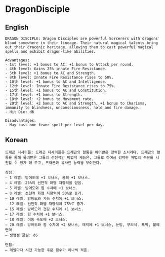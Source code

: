 # DragonDisciple

## English

    DRAGON DISCIPLE: Dragon Disciples are powerful Sorcerers with dragons' blood somewhere in their lineage. Their natural magical talents bring out their draconic heritage, allowing them to cast powerful magical spells and exhibit dragon-like abilities.

    Advantages:
    - 1st level: +1 bonus to AC. +1 bonus to Attack per round.
    - 4th level: Gains 25% innate Fire Resistance.
    - 5th level: +1 bonus to AC and Strength.
    - 8th level: Innate Fire Resistance rises to 50%.
    - 10th level: +1 bonus to AC and Intelligence.
    - 12th level: Innate Fire Resistance rises to 75%.
    - 15th level: +1 bonus to AC and Constitution.
    - 17th level: +1 bonus to Strength.
    - 18th level: +2 bonus to Movement rate.
    - 20th level: +2 bonus to AC and Strength, +1 bonus to Charisma, immunity to blindness, unconsciousness, hold and fire damage.
    - Hit Die: d6

    Disadvantages:
    - May cast one fewer spell per level per day.

## Korean

    드래곤 디사이플: 드래곤 디사이플은 드래곤의 혈통을 이어받은 강력한 소서러다. 드래곤의 혈통을 통해 물려받은 그들의 선천적인 마법적 재능은, 그들로 하여금 강력한 마법의 주문을 시전할 수 있게 해 주고, 드래곤과 유사한 능력을 부여한다.

    장점:
    – 1 레벨: 방어도에 +1 보너스, 공회 +1 보너스.
    – 4 레벨: 25%의 선천적 화염 저항력을 얻음.
    – 5 레벨: 방어도와 힘 수치에 +1 보너스.
    – 8 레벨: 선천적 화염 저항력이 50%로 증가.
    – 10 레벨: 방어도와 지능 수치에 +1 보너스.
    – 12 레벨: 선천적 화염 저항력이 75%로 증가.
    – 15 레벨: 방어도와 건강 수치에 +1 보너스.
    – 17 레벨: 힘 수치에 +1 보너스.
    – 18 레벨: 이동 속도에 +2 보너스.
    – 20 레벨: 방어도와 함 수치에 +2 보너스, 매력에 +1 보너스, 눈멈, 무의식, 포박, 불에 면역.
    – 생명점 굴림: d6

    단점:
    – 레벨마다 시전 가능한 주문 횟수가 하나씩 적음.